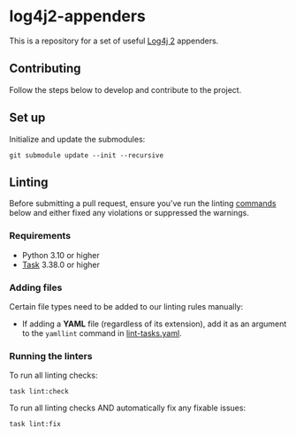 # log4j2-appenders
This is a repository for a set of useful [Log4j 2][log4j2] appenders.

## Contributing
Follow the steps below to develop and contribute to the project.

## Set up
Initialize and update the submodules:
```shell
git submodule update --init --recursive
```

## Linting
Before submitting a pull request, ensure you’ve run the linting [commands](#running-the-linters)
below and either fixed any violations or suppressed the warnings.

### Requirements
* Python 3.10 or higher
* [Task] 3.38.0 or higher

### Adding files
Certain file types need to be added to our linting rules manually:

* If adding a **YAML** file (regardless of its extension), add it as an argument to the `yamllint`
  command in [lint-tasks.yaml](lint-tasks.yaml).

### Running the linters
To run all linting checks:
```shell
task lint:check
```

To run all linting checks AND automatically fix any fixable issues:
```shell
task lint:fix
```

[log4j2]: https://logging.apache.org/log4j/2.x/index.html
[Task]: https://taskfile.dev

